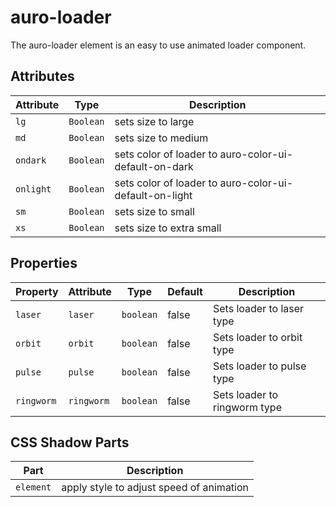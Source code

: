 # auro-loader

The auro-loader element is an easy to use animated loader component.

## Attributes

| Attribute | Type      | Description                                      |
|-----------|-----------|--------------------------------------------------|
| `lg`      | `Boolean` | sets size to large                               |
| `md`      | `Boolean` | sets size to medium                              |
| `ondark`  | `Boolean` | sets color of loader to auro-color-ui-default-on-dark |
| `onlight` | `Boolean` | sets color of loader to auro-color-ui-default-on-light |
| `sm`      | `Boolean` | sets size to small                               |
| `xs`      | `Boolean` | sets size to extra small                         |

## Properties

| Property   | Attribute  | Type      | Default | Description                  |
|------------|------------|-----------|---------|------------------------------|
| `laser`    | `laser`    | `boolean` | false   | Sets loader to laser type    |
| `orbit`    | `orbit`    | `boolean` | false   | Sets loader to orbit type    |
| `pulse`    | `pulse`    | `boolean` | false   | Sets loader to pulse type    |
| `ringworm` | `ringworm` | `boolean` | false   | Sets loader to ringworm type |

## CSS Shadow Parts

| Part      | Description                              |
|-----------|------------------------------------------|
| `element` | apply style to adjust speed of animation |
